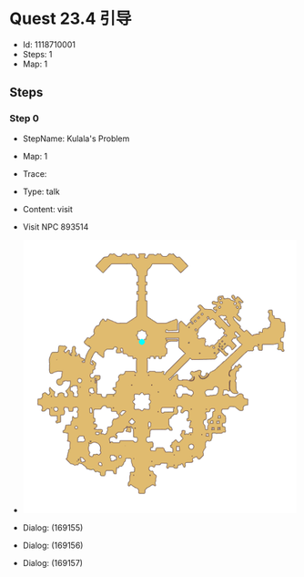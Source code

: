 # Quest 23.4 引导

- Id: 1118710001
- Steps: 1
- Map: 1

## Steps

### Step 0
- StepName:  Kulala's Problem
- Map:  1
- Trace:  
- Type:  talk
- Content:  visit
- Visit NPC 893514

- ![images/1118710001_0.png](images/1118710001_0.png)
- Dialog: (169155)
- Dialog: (169156)
- Dialog: (169157)


